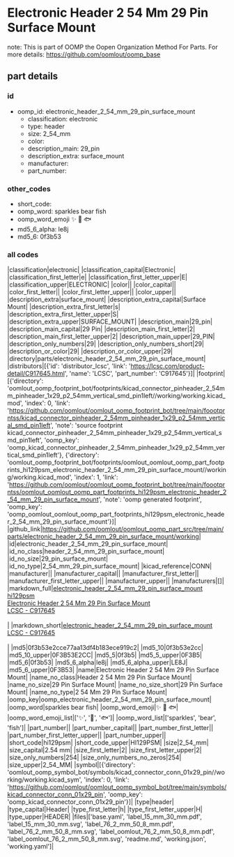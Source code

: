 # Electronic Header 2 54 Mm 29 Pin Surface Mount  

note: This is part of OOMP the Oopen Organization Method For Parts. For more details: https://github.com/oomlout/oomp_base

##  part details





### id
* oomp_id: electronic_header_2_54_mm_29_pin_surface_mount
  * classification: electronic
  * type: header
  * size: 2_54_mm
  * color: 
  * description_main: 29_pin
  * description_extra: surface_mount
  * manufacturer: 
  * part_number: 

### other_codes
* short_code: 
* oomp_word: sparkles bear fish
* oomp_word_emoji :sparkles: :bear: :fish:
* md5_6_alpha: le8j
* md5_6: 0f3b53

### all codes 
|classification|electronic|
|classification_capital|Electronic|
|classification_first_letter|e|
|classification_first_letter_upper|E|
|classification_upper|ELECTRONIC|
|color||
|color_capital||
|color_first_letter||
|color_first_letter_upper||
|color_upper||
|description_extra|surface_mount|
|description_extra_capital|Surface Mount|
|description_extra_first_letter|s|
|description_extra_first_letter_upper|S|
|description_extra_upper|SURFACE_MOUNT|
|description_main|29_pin|
|description_main_capital|29 Pin|
|description_main_first_letter|2|
|description_main_first_letter_upper|2|
|description_main_upper|29_PIN|
|description_only_numbers|29|
|description_only_numbers_short|29|
|description_or_color|29|
|description_or_color_upper|29|
|directory|parts/electronic_header_2_54_mm_29_pin_surface_mount|
|distributors|[{'id': 'distributor_lcsc', 'link': 'https://lcsc.com/product-detail/C917645.html', 'name': 'LCSC', 'part_number': 'C917645'}]|
|footprint|[{'directory': 'oomlout_oomp_footprint_bot/footprints/kicad_connector_pinheader_2_54mm_pinheader_1x29_p2_54mm_vertical_smd_pin1left//working/working.kicad_mod', 'index': 0, 'link': 'https://github.com/oomlout/oomlout_oomp_footprint_bot/tree/main/foootprntss/kicad_connector_pinheader_2_54mm_pinheader_1x29_p2_54mm_vertical_smd_pin1left', 'note': 'source footprint kicad_connector_pinheader_2_54mm_pinheader_1x29_p2_54mm_vertical_smd_pin1left', 'oomp_key': 'oomp_kicad_connector_pinheader_2_54mm_pinheader_1x29_p2_54mm_vertical_smd_pin1left'}, {'directory': 'oomlout_oomp_footprint_bot/footprints/oomlout_oomlout_oomp_part_footprints_hi129psm_electronic_header_2_54_mm_29_pin_surface_mount//working/working.kicad_mod', 'index': 1, 'link': 'https://github.com/oomlout/oomlout_oomp_footprint_bot/tree/main/foootprntss/oomlout_oomlout_oomp_part_footprints_hi129psm_electronic_header_2_54_mm_29_pin_surface_mount', 'note': 'oomp generated footprint', 'oomp_key': 'oomp_oomlout_oomlout_oomp_part_footprints_hi129psm_electronic_header_2_54_mm_29_pin_surface_mount'}]|
|github_link|https://github.com/oomlout/oomlout_oomp_part_src/tree/main/parts/electronic_header_2_54_mm_29_pin_surface_mount/working|
|id|electronic_header_2_54_mm_29_pin_surface_mount|
|id_no_class|header_2_54_mm_29_pin_surface_mount|
|id_no_size|29_pin_surface_mount|
|id_no_type|2_54_mm_29_pin_surface_mount|
|kicad_reference|CONN|
|manufacturer||
|manufacturer_capital||
|manufacturer_first_letter||
|manufacturer_first_letter_upper||
|manufacturer_upper||
|manufacturers|[]|
|markdown_full|[electronic_header_2_54_mm_29_pin_surface_mount](https://github.com/oomlout/oomlout_oomp_part_src/tree/main/parts/electronic_header_2_54_mm_29_pin_surface_mount/working)<br>[hi129psm](https://github.com/oomlout/oomlout_oomp_part_src/tree/main/parts/electronic_header_2_54_mm_29_pin_surface_mount/working)<br>[Electronic Header 2 54 Mm 29 Pin Surface Mount](https://github.com/oomlout/oomlout_oomp_part_src/tree/main/parts/electronic_header_2_54_mm_29_pin_surface_mount/working)<br>[LCSC - C917645<br>](https://lcsc.com/product-detail/C917645.html)<br>|
|markdown_short|[electronic_header_2_54_mm_29_pin_surface_mount](https://github.com/oomlout/oomlout_oomp_part_src/tree/main/parts/electronic_header_2_54_mm_29_pin_surface_mount/working)<br>[LCSC - C917645<br>](https://lcsc.com/product-detail/C917645.html)<br>|
|md5|0f3b53e2cce77aa13df4b183ece919c2|
|md5_10|0f3b53e2cc|
|md5_10_upper|0F3B53E2CC|
|md5_5|0f3b5|
|md5_5_upper|0F3B5|
|md5_6|0f3b53|
|md5_6_alpha|le8j|
|md5_6_alpha_upper|LE8J|
|md5_6_upper|0F3B53|
|name|Electronic Header 2 54 Mm 29 Pin Surface Mount|
|name_no_class|Header 2 54 Mm 29 Pin Surface Mount|
|name_no_size|29 Pin Surface Mount|
|name_no_size_short|29 Pin Surface Mount|
|name_no_type|2 54 Mm 29 Pin Surface Mount|
|oomp_key|oomp_electronic_header_2_54_mm_29_pin_surface_mount|
|oomp_word|sparkles bear fish|
|oomp_word_emoji|:sparkles: :bear: :fish:|
|oomp_word_emoji_list|[':sparkles:', ':bear:', ':fish:']|
|oomp_word_list|['sparkles', 'bear', 'fish']|
|part_number||
|part_number_capital||
|part_number_first_letter||
|part_number_first_letter_upper||
|part_number_upper||
|short_code|hi129psm|
|short_code_upper|HI129PSM|
|size|2_54_mm|
|size_capital|2.54 mm|
|size_first_letter|2|
|size_first_letter_upper|2|
|size_only_numbers|254|
|size_only_numbers_no_zeros|254|
|size_upper|2_54_MM|
|symbol|[{'directory': 'oomlout_oomp_symbol_bot/symbols/kicad_connector_conn_01x29_pin//working/working.kicad_sym', 'index': 0, 'link': 'https://github.com/oomlout/oomlout_oomp_symbol_bot/tree/main/symbols/kicad_connector_conn_01x29_pin', 'oomp_key': 'oomp_kicad_connector_conn_01x29_pin'}]|
|type|header|
|type_capital|Header|
|type_first_letter|h|
|type_first_letter_upper|H|
|type_upper|HEADER|
|files|['base.yaml', 'label_15_mm_30_mm.pdf', 'label_15_mm_30_mm.svg', 'label_76_2_mm_50_8_mm.pdf', 'label_76_2_mm_50_8_mm.svg', 'label_oomlout_76_2_mm_50_8_mm.pdf', 'label_oomlout_76_2_mm_50_8_mm.svg', 'readme.md', 'working.json', 'working.yaml']|

